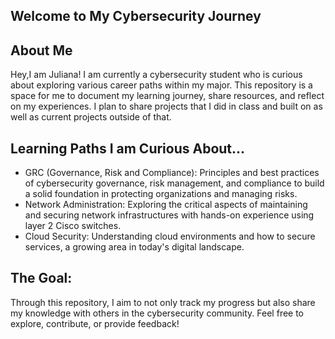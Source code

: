 ## Welcome to My Cybersecurity Journey



## About Me 

Hey,I am Juliana! I am currently a cybersecurity student who is curious about exploring various career paths within my major. This repository is a space for me to document my learning journey, share resources, and reflect on my experiences. I plan to share projects that I did in class and built on as well as current projects outside of that. 

## Learning Paths I am Curious About...

- GRC (Governance, Risk and Compliance): Principles and best practices of cybersecurity governance, risk management, and compliance to build a solid foundation in protecting organizations and managing risks.
- Network Administration: Exploring the critical aspects of maintaining and securing network infrastructures with hands-on experience using layer 2 Cisco switches.
- Cloud Security: Understanding cloud environments and how to secure services, a growing area in today's digital landscape.

## The Goal:

Through this repository, I aim to not only track my progress but also share my knowledge with others in the cybersecurity community. Feel free to explore, contribute, or provide feedback!

